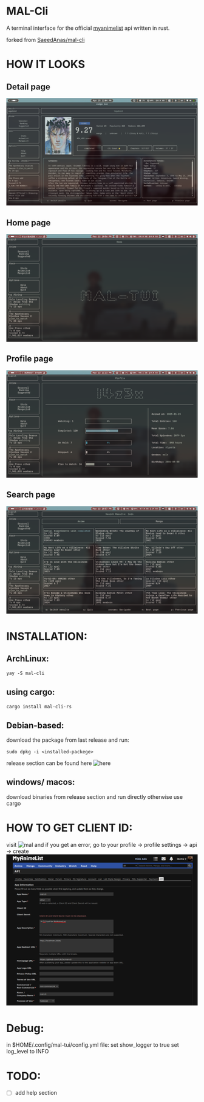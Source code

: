 # MAL-Cli

A terminal interface for the official [myanimelist](https://myanimelist.net/) api written in rust.

forked from [SaeedAnas/mal-cli](https://github.com/SaeedAnas/mal-cli)

# HOW IT LOOKS
## Detail page
![detail](./assets/mal-tui-manga-details-page.png)
## Home page
![home](./assets/mal-tui-home-screenshot-01.png)
## Profile page
![profile](./assets/mal-tui-profile-screenshot-03.png)
## Search page
![search](./assets/mal-tui-search-screenshot-02.png)

# INSTALLATION:
## ArchLinux:
  ```
  yay -S mal-cli
  ```

## using cargo:
  ```
  cargo install mal-cli-rs
  ```

## Debian-based:
  download the package from last release and run:
  ```
  sudo dpkg -i <installed-packege>
  ```
  release section can be found here ![here](https://github.com/L4z3x/mal-cli/releases/)

## windows/ macos:
  download binaries from release section and run directly otherwise use cargo

# HOW TO GET CLIENT ID:
  visit ![mal](https://myanimelist.net/apiconfig/create)
  and if you get an error, go to your profile -> profile settings -> api -> create
  ![image](./assets/mal-client-id-page.png)
  

# Debug:
in $HOME/.config/mal-tui/config.yml file:
   set show_logger to true
   set log_level to INFO

# TODO:
- [ ] add help section
